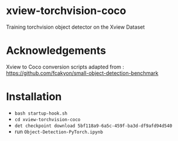 # xview-torchvision-coco
Training torchvision object detector on the Xview Dataset 

# Acknowledgements 
Xview to Coco conversion scripts adapted from : https://github.com/fcakyon/small-object-detection-benchmark 

# Installation
* `bash startup-hook.sh`
* `cd xview-torchvision-coco`
* `det checkpoint download 5bf118a9-6a5c-459f-ba3d-df9afd94d540`
* run `Object-Detection-PyTorch.ipynb`